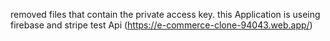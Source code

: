 removed files that contain the private access key. this Application is useing firebase and stripe test Api (https://e-commerce-clone-94043.web.app/)

